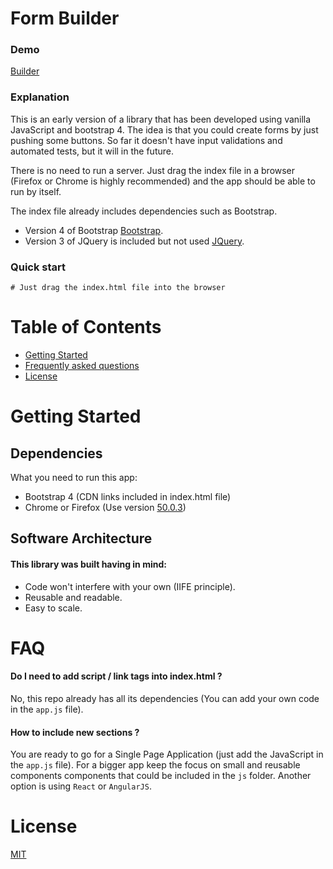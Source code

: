 # Form Builder

### Demo

[Builder](http://builder.diegosarmiento.com/)

### Explanation

This is an early version of a library that has been developed using vanilla JavaScript and bootstrap 4. The idea is that you could create forms by just pushing some buttons. So far it doesn't have input validations and automated tests, but it will in the future.

There is no need to run a server. Just drag the index file in a browser (Firefox or Chrome is highly recommended) and the app should be able to run by itself.

The index file already includes dependencies such as Bootstrap.

* Version 4 of Bootstrap [Bootstrap](https://v4-alpha.getbootstrap.com/).
* Version 3 of JQuery is included but not used [JQuery](https://www.google.com/search?q=jquery+version+3&ie=utf-8&oe=utf-8).

### Quick start

```
# Just drag the index.html file into the browser

```

# Table of Contents

* [Getting Started](#getting-started)
* [Frequently asked questions](#faq)
* [License](#license)

# Getting Started

## Dependencies

What you need to run this app:
* Bootstrap 4 (CDN links included in index.html file)
* Chrome or Firefox (Use version [50.0.3](https://www.mozilla.org))

## Software Architecture

#### This library was built having in mind:

* Code won't interfere with your own (IIFE principle).
* Reusable and readable.
* Easy to scale.

# FAQ

#### Do I need to add script / link tags into index.html ?

No, this repo already has all its dependencies (You can add your own code in the `app.js` file).

#### How to include new sections ?

You are ready to go for a Single Page Application (just add the JavaScript in the `app.js` file). For a bigger app keep the focus on small and reusable components components that could be included in the `js` folder. Another option is using `React` or `AngularJS`.

# License

[MIT](/LICENSE)
